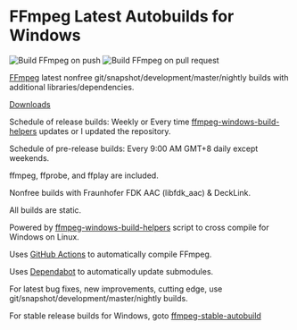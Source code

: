 # FFmpeg Latest Autobuilds for Windows

![Build FFmpeg on push](https://github.com/AnimMouse/ffmpeg-autobuild/workflows/Build%20FFmpeg%20on%20push/badge.svg)
![Build FFmpeg on pull request](https://github.com/AnimMouse/ffmpeg-autobuild/workflows/Build%20FFmpeg%20on%20pull%20request/badge.svg)

[FFmpeg](https://ffmpeg.org/) latest nonfree git/snapshot/development/master/nightly builds with additional libraries/dependencies.

[Downloads](https://github.com/AnimMouse/ffmpeg-autobuild/releases)

Schedule of release builds: Weekly or Every time [ffmpeg-windows-build-helpers](https://github.com/rdp/ffmpeg-windows-build-helpers) updates or I updated the repository.

Schedule of pre-release builds: Every 9:00 AM GMT+8 daily except weekends.

ffmpeg, ffprobe, and ffplay are included.

Nonfree builds with Fraunhofer FDK AAC (libfdk_aac) & DeckLink.

All builds are static.

Powered by [ffmpeg-windows-build-helpers](https://github.com/rdp/ffmpeg-windows-build-helpers) script to cross compile for Windows on Linux.

Uses [GitHub Actions](https://github.com/features/actions) to automatically compile FFmpeg.

Uses [Dependabot](https://dependabot.com/) to automatically update submodules.

For latest bug fixes, new improvements, cutting edge, use git/snapshot/development/master/nightly builds.

For stable release builds for Windows, goto [ffmpeg-stable-autobuild](https://github.com/AnimMouse/ffmpeg-stable-autobuild)
